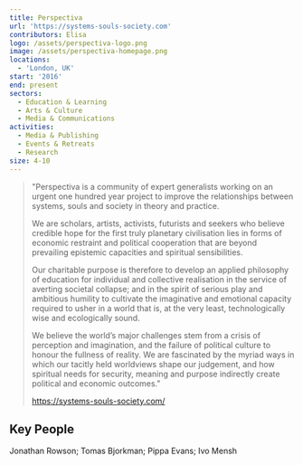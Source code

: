 ```yaml
---
title: Perspectiva
url: 'https://systems-souls-society.com'
contributors: Elisa
logo: /assets/perspectiva-logo.png
image: /assets/perspectiva-homepage.png
locations:
  - 'London, UK'
start: '2016'
end: present
sectors:
  - Education & Learning
  - Arts & Culture
  - Media & Communications
activities:
  - Media & Publishing
  - Events & Retreats
  - Research
size: 4-10
---
```

> "Perspectiva is a community of expert generalists working on an urgent one hundred year project to improve the relationships between systems, souls and society in theory and practice.
> 
> We are scholars, artists, activists, futurists and seekers who believe credible hope for the first truly planetary civilisation lies in forms of economic restraint and political cooperation that are beyond prevailing epistemic capacities and spiritual sensibilities.
> 
> Our charitable purpose is therefore to develop an applied philosophy of education for individual and collective realisation in the service of averting societal collapse; and in the spirit of serious play and ambitious humility to cultivate the imaginative and emotional capacity required to usher in a world that is, at the very least, technologically wise and ecologically sound.
> 
> We believe the world’s major challenges stem from a crisis of perception and imagination, and the failure of political culture to honour the fullness of reality. We are fascinated by the myriad ways in which our tacitly held worldviews shape our judgement, and how spiritual needs for security, meaning and purpose indirectly create political and economic outcomes."
> 
> https://systems-souls-society.com/

## Key People

Jonathan Rowson; Tomas Bjorkman; Pippa Evans; Ivo Mensh
